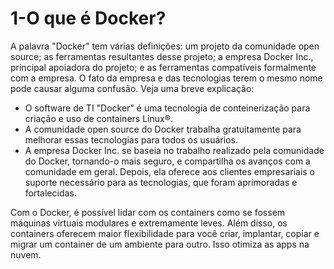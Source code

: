 
# **1-O que é Docker?**
A palavra "Docker" tem várias definições: um projeto da comunidade open source; as ferramentas resultantes desse projeto; a empresa Docker Inc., principal apoiadora do projeto; e as ferramentas compatíveis formalmente com a empresa. O fato da empresa e das tecnologias terem o mesmo nome pode causar alguma confusão.
Veja uma breve explicação:
- O software de TI "Docker" é uma tecnologia de conteinerização para criação e uso de containers Linux®.
- A comunidade open source do Docker trabalha gratuitamente para melhorar essas tecnologias para todos os usuários.
- A empresa Docker Inc. se baseia no trabalho realizado pela comunidade do Docker, tornando-o mais seguro, e compartilha os avanços com a comunidade em geral. Depois, ela oferece aos clientes empresariais o suporte necessário para as tecnologias, que foram aprimoradas e fortalecidas.

Com o Docker, é possível lidar com os containers como se fossem máquinas virtuais modulares e extremamente leves. Além disso, os containers oferecem maior flexibilidade para você criar, implantar, copiar e migrar um container de um ambiente para outro. Isso otimiza as apps na nuvem.
